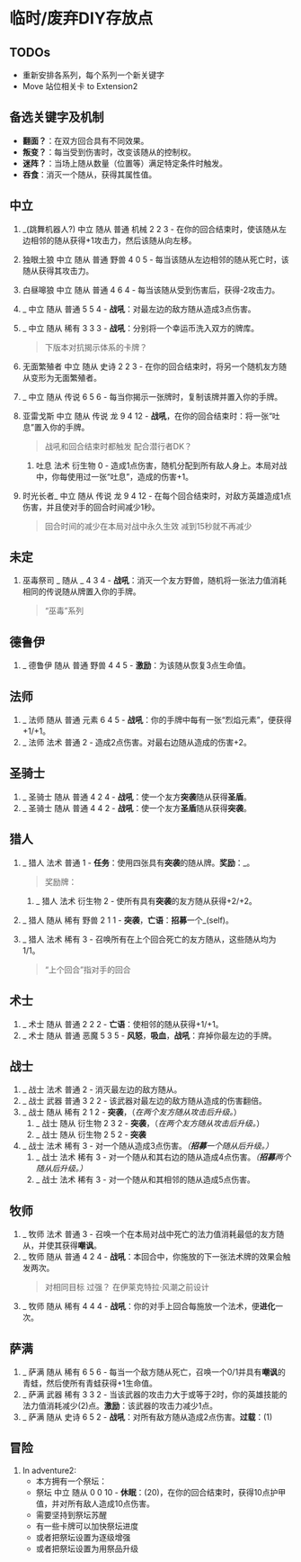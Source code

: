 # 临时/废弃DIY存放点

## TODOs

- 重新安排各系列，每个系列一个新关键字
- Move 站位相关卡 to Extension2

## 备选关键字及机制

- **翻面？**：在双方回合具有不同效果。
- **叛变？**：每当受到伤害时，改变该随从的控制权。
- **迷阵？**：当场上随从数量（位置等）满足特定条件时触发。
- **吞食**：消灭一个随从，获得其属性值。

## 中立

1. _(跳舞机器人?) 中立 随从 普通 机械 2 2 3 - 在你的回合结束时，使该随从左边相邻的随从获得+1攻击力，然后该随从向左移。
1. 独眼土狼 中立 随从 普通 野兽 4 0 5 - 每当该随从左边相邻的随从死亡时，该随从获得其攻击力。
1. 白昼嗥狼 中立 随从 普通 4 6 4 - 每当该随从受到伤害后，获得-2攻击力。
1. _ 中立 随从 普通 5 5 4 - **战吼**：对最左边的敌方随从造成3点伤害。
1. _ 中立 随从 稀有 3 3 3 - **战吼**：分别将一个幸运币洗入双方的牌库。
    > 下版本对抗揭示体系的卡牌？
1. 无面繁殖者 中立 随从 史诗 2 2 3 - 在你的回合结束时，将另一个随机友方随从变形为无面繁殖者。
1. _ 中立 随从 传说 6 5 6 - 每当你揭示一张牌时，复制该牌并置入你的手牌。
1. 亚雷戈斯 中立 随从 传说 龙 9 4 12 - **战吼**，在你的回合结束时：将一张“吐息”置入你的手牌。
    > 战吼和回合结束时都触发
    > 配合潜行者DK？

    1. 吐息 法术 衍生物 0 - 造成1点伤害，随机分配到所有敌人身上。本局对战中，你每使用过一张“吐息”，造成的伤害+1。
1. 时光长者_ 中立 随从 传说 龙 9 4 12 - 在每个回合结束时，对敌方英雄造成1点伤害，并且使对手的回合时间减少1秒。
    > 回合时间的减少在本局对战中永久生效
    > 减到15秒就不再减少

## 未定

1. 巫毒祭司 _ 随从 _ 4 3 4 - **战吼**：消灭一个友方野兽，随机将一张法力值消耗相同的传说随从牌置入你的手牌。
    > “巫毒”系列


## 德鲁伊

1. _ 德鲁伊 随从 普通 野兽 4 4 5 - **激励**：为该随从恢复3点生命值。

## 法师

1. _ 法师 随从 普通 元素 6 4 5 - **战吼**：你的手牌中每有一张“烈焰元素”，便获得+1/+1。
1. _ 法师 法术 普通 2 - 造成2点伤害。对最右边随从造成的伤害+2。

## 圣骑士

1. _ 圣骑士 随从 普通 4 2 4 - **战吼**：使一个友方**突袭**随从获得**圣盾**。
1. _ 圣骑士 随从 普通 4 4 2 - **战吼**：使一个友方**圣盾**随从获得**突袭**。

## 猎人

1. _ 猎人 法术 普通 1 - **任务**：使用四张具有**突袭**的随从牌。**奖励**：_。
    > 奖励牌：

    1. _ 猎人 法术 衍生物 2 - 使所有具有**突袭**的友方随从获得+2/+2。
1. _ 猎人 随从 稀有 野兽 2 1 1 - **突袭**，**亡语**：**招募**一个_(self)。
1. _ 猎人 法术 稀有 3 - 召唤所有在上个回合死亡的友方随从，这些随从均为1/1。
    > “上个回合”指对手的回合

## 术士

1. _ 术士 随从 普通 2 2 2 - **亡语**：使相邻的随从获得+1/+1。
1. _ 术士 随从 普通 恶魔 5 3 5 - **风怒**，**吸血**，**战吼**：弃掉你最左边的手牌。

## 战士

1. _ 战士 法术 普通 2 - 消灭最左边的敌方随从。
1. _ 战士 武器 普通 3 2 2 - 该武器对最左边的敌方随从造成的伤害翻倍。
1. _ 战士 随从 稀有 2 1 2 - **突袭**，（*在两个友方随从攻击后升级。*）
    1. _ 战士 随从 衍生物 2 3 2 - **突袭**，（*在两个友方随从攻击后升级。*）
    1. _ 战士 随从 衍生物 2 5 2 - **突袭**
1. _ 战士 法术 稀有 3 - 对一个随从造成3点伤害。*（**招募**一个随从后升级。）*
    1. _ 战士 法术 稀有 3 - 对一个随从和其右边的随从造成4点伤害。*（**招募**两个随从后升级。）*
    1. _ 战士 法术 稀有 3 - 对一个随从和其相邻的随从造成5点伤害。

## 牧师

1. _ 牧师 法术 普通 3 - 召唤一个在本局对战中死亡的法力值消耗最低的友方随从，并使其获得**嘲讽**。
1. _ 牧师 随从 普通 4 2 4 - **战吼**：本回合中，你施放的下一张法术牌的效果会触发两次。
    > 对相同目标
    > 过强？
    > 在伊莱克特拉·风潮之前设计
1. _ 牧师 随从 稀有 4 4 4 - **战吼**：你的对手上回合每施放一个法术，便**进化**一次。

## 萨满

1. _ 萨满 随从 稀有 6 5 6 - 每当一个敌方随从死亡，召唤一个0/1并具有**嘲讽**的青蛙，然后使所有青蛙获得+1生命值。
1. _ 萨满 武器 稀有 3 3 2 - 当该武器的攻击力大于或等于2时，你的英雄技能的法力值消耗减少(2)点。**激励**：该武器的攻击力减少1点。
1. _ 萨满 随从 史诗 6 5 2 - **战吼**：对所有敌方随从造成2点伤害。**过载**：(1)

## 冒险

1. In adventure2:
    - 本方拥有一个祭坛：
    - 祭坛 中立 随从 0 0 10 - **休眠**：(20)，在你的回合结束时，获得10点护甲值，并对所有敌人造成10点伤害。
    - 需要坚持到祭坛苏醒
    - 有一些卡牌可以加快祭坛进度
    - 或者把祭坛设置为逐级增强
    - 或者把祭坛设置为用祭品升级
